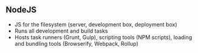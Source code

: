 ## NodeJS
- JS for the filesystem (server, development box, deployment box) <!-- .element: class="fragment" data-fragment-index="1" -->
- Runs all development and build tasks <!-- .element: class="fragment" data-fragment-index="2" -->
- Hosts task runners (Grunt, Gulp), scripting tools (NPM scripts), loading and bundling tools (Browserify, Webpack, Rollup) <!-- .element: class="fragment" data-fragment-index="3" -->